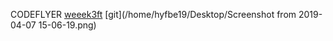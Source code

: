 CODEFLYER
[weeek3ft](https://github.com/fatihtutar/week3)
[git](/home/hyfbe19/Desktop/Screenshot from 2019-04-07 15-06-19.png)
